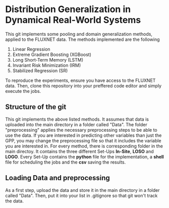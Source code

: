 # Distribution Generalization in Dynamical Real-World Systems
This git implements some pooling and domain generalization methods, applied to the FLUXNET data. The methods implemented are the following
1. Linear Regression
2. Extreme Gradient Boosting (XGBoost)
3. Long Short-Term Memory (LSTM)
4. Invariant Risk Minimization (IRM)
5. Stabilized Regression (SR)

To reproduce the experiments, ensure you have access to the FLUXNET data. Then, clone this repository into your preffered code editor and simply execute the jobs.

## Structure of the git
This git implements the above listed methods. It assumes that data is uploaded into the main directory in a folder called "Data". The folder "preprocessing" applies the necessary preprocessing steps to be able to use the data. If you are interested in predicting other variables than just the GPP, you may change the preprocessing file so that it includes the variable you are interested in.
For every method, there is corresponding folder in the main directoy. It contains the three different Set-Ups **In-Site**, **LOSO** and **LOGO**. Every Set-Up contains the **python** file for the implementation, a **shell** file for scheduling the jobs and the **csv** saving the results.


## Loading Data and preprocessing
As a first step, upload the data and store it in the main directory in a folder called "Data". Then, put it into your list in .gitignore so that git won't track the data.
